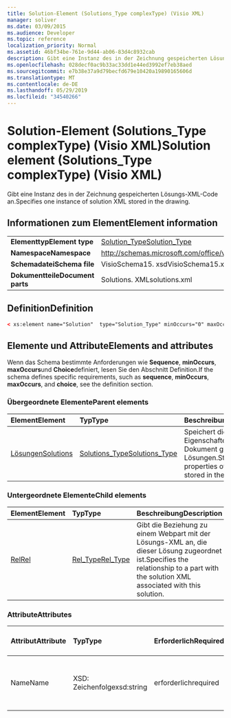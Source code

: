 ```yaml
---
title: Solution-Element (Solutions_Type complexType) (Visio XML)
manager: soliver
ms.date: 03/09/2015
ms.audience: Developer
ms.topic: reference
localization_priority: Normal
ms.assetid: 46bf34be-761e-9d44-ab06-83d4c8932cab
description: Gibt eine Instanz des in der Zeichnung gespeicherten Lösungs-XML-Code an.
ms.openlocfilehash: 028decf0ac9b33ac33dd1e44ed3992ef7eb38aed
ms.sourcegitcommit: e7b38e37a9d79becfd679e10420a19890165606d
ms.translationtype: MT
ms.contentlocale: de-DE
ms.lasthandoff: 05/29/2019
ms.locfileid: "34540266"
---
```

# <a name="solution-element-solutionstype-complextype-visio-xml"></a><span data-ttu-id="92f79-103">Solution-Element (Solutions_Type complexType) (Visio XML)</span><span class="sxs-lookup"><span data-stu-id="92f79-103">Solution element (Solutions_Type complexType) (Visio XML)</span></span>

<span data-ttu-id="92f79-104">Gibt eine Instanz des in der Zeichnung gespeicherten Lösungs-XML-Code an.</span><span class="sxs-lookup"><span data-stu-id="92f79-104">Specifies one instance of solution XML stored in the drawing.</span></span>
  
## <a name="element-information"></a><span data-ttu-id="92f79-105">Informationen zum Element</span><span class="sxs-lookup"><span data-stu-id="92f79-105">Element information</span></span>

|||
|:-----|:-----|
|<span data-ttu-id="92f79-106">**Elementtyp**</span><span class="sxs-lookup"><span data-stu-id="92f79-106">**Element type**</span></span> <br/> |[<span data-ttu-id="92f79-107">Solution_Type</span><span class="sxs-lookup"><span data-stu-id="92f79-107">Solution_Type</span></span>](solution_type-complextypevisio-xml.md) <br/> |
|<span data-ttu-id="92f79-108">**Namespace**</span><span class="sxs-lookup"><span data-stu-id="92f79-108">**Namespace**</span></span> <br/> |http://schemas.microsoft.com/office/visio/2012/main  <br/> |
|<span data-ttu-id="92f79-109">**Schemadatei**</span><span class="sxs-lookup"><span data-stu-id="92f79-109">**Schema file**</span></span> <br/> |<span data-ttu-id="92f79-110">VisioSchema15. xsd</span><span class="sxs-lookup"><span data-stu-id="92f79-110">VisioSchema15.xsd</span></span>  <br/> |
|<span data-ttu-id="92f79-111">**Dokumentteile**</span><span class="sxs-lookup"><span data-stu-id="92f79-111">**Document parts**</span></span> <br/> |<span data-ttu-id="92f79-112">Solutions. XML</span><span class="sxs-lookup"><span data-stu-id="92f79-112">solutions.xml</span></span>  <br/> |
   
## <a name="definition"></a><span data-ttu-id="92f79-113">Definition</span><span class="sxs-lookup"><span data-stu-id="92f79-113">Definition</span></span>

```XML
< xs:element name="Solution"  type="Solution_Type" minOccurs="0" maxOccurs="unbounded" ></xs:element >
```

## <a name="elements-and-attributes"></a><span data-ttu-id="92f79-114">Elemente und Attribute</span><span class="sxs-lookup"><span data-stu-id="92f79-114">Elements and attributes</span></span>

<span data-ttu-id="92f79-115">Wenn das Schema bestimmte Anforderungen wie **Sequence**, **minOccurs**, **maxOccurs**und **Choice**definiert, lesen Sie den Abschnitt Definition.</span><span class="sxs-lookup"><span data-stu-id="92f79-115">If the schema defines specific requirements, such as **sequence**, **minOccurs**, **maxOccurs**, and **choice**, see the definition section.</span></span> 
  
### <a name="parent-elements"></a><span data-ttu-id="92f79-116">Übergeordnete Elemente</span><span class="sxs-lookup"><span data-stu-id="92f79-116">Parent elements</span></span>

|<span data-ttu-id="92f79-117">**Element**</span><span class="sxs-lookup"><span data-stu-id="92f79-117">**Element**</span></span>|<span data-ttu-id="92f79-118">**Typ**</span><span class="sxs-lookup"><span data-stu-id="92f79-118">**Type**</span></span>|<span data-ttu-id="92f79-119">**Beschreibung**</span><span class="sxs-lookup"><span data-stu-id="92f79-119">**Description**</span></span>|
|:-----|:-----|:-----|
|[<span data-ttu-id="92f79-120">Lösungen</span><span class="sxs-lookup"><span data-stu-id="92f79-120">Solutions</span></span>](solutions-elementvisio-xml.md) <br/> |[<span data-ttu-id="92f79-121">Solutions_Type</span><span class="sxs-lookup"><span data-stu-id="92f79-121">Solutions_Type</span></span>](solutions_type-complextypevisio-xml.md) <br/> |<span data-ttu-id="92f79-122">Speichert die Eigenschaften der im Dokument gespeicherten Lösungen.</span><span class="sxs-lookup"><span data-stu-id="92f79-122">Stores the properties of the solutions stored in the document.</span></span>  <br/> |
   
### <a name="child-elements"></a><span data-ttu-id="92f79-123">Untergeordnete Elemente</span><span class="sxs-lookup"><span data-stu-id="92f79-123">Child elements</span></span>

|<span data-ttu-id="92f79-124">**Element**</span><span class="sxs-lookup"><span data-stu-id="92f79-124">**Element**</span></span>|<span data-ttu-id="92f79-125">**Typ**</span><span class="sxs-lookup"><span data-stu-id="92f79-125">**Type**</span></span>|<span data-ttu-id="92f79-126">**Beschreibung**</span><span class="sxs-lookup"><span data-stu-id="92f79-126">**Description**</span></span>|
|:-----|:-----|:-----|
|[<span data-ttu-id="92f79-127">Rel</span><span class="sxs-lookup"><span data-stu-id="92f79-127">Rel</span></span>](rel-element-solution_type-complextypevisio-xml.md) <br/> |[<span data-ttu-id="92f79-128">Rel_Type</span><span class="sxs-lookup"><span data-stu-id="92f79-128">Rel_Type</span></span>](rel_type-complextypevisio-xml.md) <br/> |<span data-ttu-id="92f79-129">Gibt die Beziehung zu einem Webpart mit der Lösungs-XML an, die dieser Lösung zugeordnet ist.</span><span class="sxs-lookup"><span data-stu-id="92f79-129">Specifies the relationship to a part with the solution XML associated with this solution.</span></span>  <br/> |
   
### <a name="attributes"></a><span data-ttu-id="92f79-130">Attribute</span><span class="sxs-lookup"><span data-stu-id="92f79-130">Attributes</span></span>

|<span data-ttu-id="92f79-131">**Attribut**</span><span class="sxs-lookup"><span data-stu-id="92f79-131">**Attribute**</span></span>|<span data-ttu-id="92f79-132">**Typ**</span><span class="sxs-lookup"><span data-stu-id="92f79-132">**Type**</span></span>|<span data-ttu-id="92f79-133">**Erforderlich**</span><span class="sxs-lookup"><span data-stu-id="92f79-133">**Required**</span></span>|<span data-ttu-id="92f79-134">**Beschreibung**</span><span class="sxs-lookup"><span data-stu-id="92f79-134">**Description**</span></span>|<span data-ttu-id="92f79-135">**Mögliche Werte**</span><span class="sxs-lookup"><span data-stu-id="92f79-135">**Possible values**</span></span>|
|:-----|:-----|:-----|:-----|:-----|
|<span data-ttu-id="92f79-136">Name</span><span class="sxs-lookup"><span data-stu-id="92f79-136">Name</span></span>  <br/> |<span data-ttu-id="92f79-137">XSD: Zeichenfolge</span><span class="sxs-lookup"><span data-stu-id="92f79-137">xsd:string</span></span>  <br/> |<span data-ttu-id="92f79-138">erforderlich</span><span class="sxs-lookup"><span data-stu-id="92f79-138">required</span></span>  <br/> |<span data-ttu-id="92f79-139">Der Name der Lösung.</span><span class="sxs-lookup"><span data-stu-id="92f79-139">The name of the solution.</span></span>  <br/> |<span data-ttu-id="92f79-140">Werte des Typs XSD: String.</span><span class="sxs-lookup"><span data-stu-id="92f79-140">Values of the xsd:string type.</span></span>  <br/> |
   

